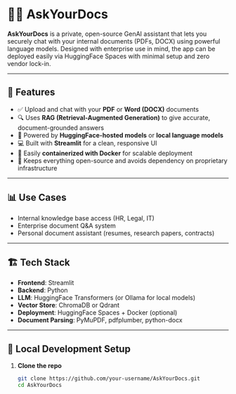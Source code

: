 # 📄💬 AskYourDocs

**AskYourDocs** is a private, open-source GenAI assistant that lets you securely chat with your internal documents (PDFs, DOCX) using powerful language models. Designed with enterprise use in mind, the app can be deployed easily via HuggingFace Spaces with minimal setup and zero vendor lock-in.

---

## 🚀 Features

- ✅ Upload and chat with your **PDF** or **Word (DOCX)** documents
- 🔍 Uses **RAG (Retrieval-Augmented Generation)** to give accurate, document-grounded answers
- 🧠 Powered by **HuggingFace-hosted models** or **local language models**
- 💻 Built with **Streamlit** for a clean, responsive UI
- 🐳 Easily **containerized with Docker** for scalable deployment
- 🔐 Keeps everything open-source and avoids dependency on proprietary infrastructure

---

## 📊 Use Cases

- Internal knowledge base access (HR, Legal, IT)
- Enterprise document Q&A system
- Personal document assistant (resumes, research papers, contracts)

---

## 🏗️ Tech Stack

- **Frontend**: Streamlit
- **Backend**: Python
- **LLM**: HuggingFace Transformers (or Ollama for local models)
- **Vector Store**: ChromaDB or Qdrant
- **Deployment**: HuggingFace Spaces + Docker (optional)
- **Document Parsing**: PyMuPDF, pdfplumber, python-docx

---

## 🧰 Local Development Setup

1. **Clone the repo**
   ```bash
   git clone https://github.com/your-username/AskYourDocs.git
   cd AskYourDocs
